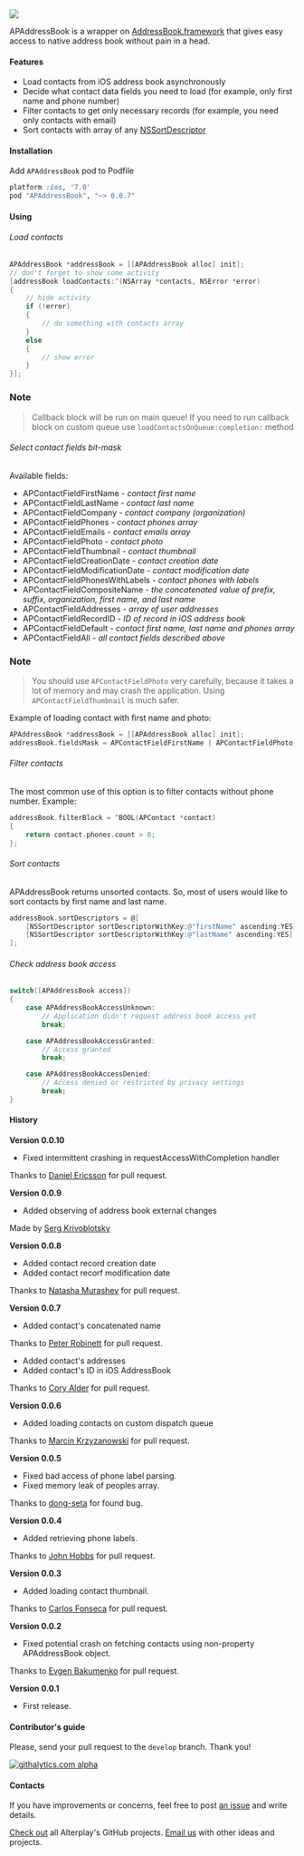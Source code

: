 <img src="https://dl.dropboxusercontent.com/u/2334198/APAddressBook-git-teaser.png">

APAddressBook is a wrapper on [AddressBook.framework](https://developer.apple.com/library/ios/documentation/AddressBook/Reference/AddressBook_iPhoneOS_Framework/_index.html) that gives easy access to native address book without pain in a head.

#### Features
* Load contacts from iOS address book asynchronously
* Decide what contact data fields you need to load (for example, only first name and phone number)
* Filter contacts to get only necessary records (for example, you need only contacts with email)
* Sort contacts with array of any [NSSortDescriptor](https://developer.apple.com/library/mac/documentation/cocoa/reference/foundation/classes/NSSortDescriptor_Class/Reference/Reference.html)

#### Installation
Add `APAddressBook` pod to Podfile
```ruby
platform :ios, '7.0'
pod "APAddressBook", "~> 0.0.7"
```

#### Using

###### Load contacts
```objective-c
APAddressBook *addressBook = [[APAddressBook alloc] init];
// don't forget to show some activity
[addressBook loadContacts:^(NSArray *contacts, NSError *error)
{
    // hide activity
    if (!error)
    {
        // do something with contacts array
    }
    else
    {
        // show error
    }
}];
```

### Note
> Callback block will be run on main queue! If you need to run callback block on custom queue use `loadContactsOnQueue:completion:` method

###### Select contact fields bit-mask
Available fields:
* APContactFieldFirstName - *contact first name*
* APContactFieldLastName - *contact last name*
* APContactFieldCompany - *contact company (organization)*
* APContactFieldPhones - *contact phones array*
* APContactFieldEmails - *contact emails array*
* APContactFieldPhoto - *contact photo*
* APContactFieldThumbnail - *contact thumbnail*
* APContactFieldCreationDate - *contact creation date*
* APContactFieldModificationDate - *contact modification date*
* APContactFieldPhonesWithLabels - *contact phones with labels*
* APContactFieldCompositeName - *the concatenated value of prefix, suffix, organization, first name, and last name*
* APContactFieldAddresses - *array of user addresses*
* APContactFieldRecordID - *ID of record in iOS address book*
* APContactFieldDefault - *contact first name, last name and phones array*
* APContactFieldAll - *all contact fields described above*


### Note
> You should use `APContactFieldPhoto` very carefully, because it takes a lot of memory and may crash the application. Using `APContactFieldThumbnail` is much safer.

Example of loading contact with first name and photo:
```objective-c
APAddressBook *addressBook = [[APAddressBook alloc] init];
addressBook.fieldsMask = APContactFieldFirstName | APContactFieldPhoto;
```

###### Filter contacts
The most common use of this option is to filter contacts without phone number. Example:
```objective-c
addressBook.filterBlock = ^BOOL(APContact *contact)
{
    return contact.phones.count > 0;
};
```

###### Sort contacts
APAddressBook returns unsorted contacts. So, most of users would like to sort contacts by first name and last name.
```objective-c
addressBook.sortDescriptors = @[
    [NSSortDescriptor sortDescriptorWithKey:@"firstName" ascending:YES],
    [NSSortDescriptor sortDescriptorWithKey:@"lastName" ascending:YES]
];
```

###### Check address book access
```objective-c
switch([APAddressBook access])
{
    case APAddressBookAccessUnknown:
        // Application didn't request address book access yet
        break;

    case APAddressBookAccessGranted:
        // Access granted
        break;

    case APAddressBookAccessDenied:
        // Access denied or restricted by privacy settings
        break;
}
```

#### History

**Version 0.0.10**
* Fixed intermittent crashing in requestAccessWithCompletion handler

Thanks to [Daniel Ericsson](https://github.com/monowerker) for pull request.

**Version 0.0.9**
* Added observing of address book external changes

Made by [Serg Krivoblotsky](https://github.com/Krivoblotsky)

**Version 0.0.8**
* Added contact record creation date
* Added contact recorf modification date

Thanks to [Natasha Murashev](https://github.com/NatashaTheRobot) for pull request.

**Version 0.0.7**
* Added contact's concatenated name

Thanks to [Peter Robinett](https://github.com/pr1001) for pull request.

* Added contact's addresses
* Added contact's ID in iOS AddressBook

Thanks to [Cory Alder](https://github.com/coryalder) for pull request.

**Version 0.0.6**
* Added loading contacts on custom dispatch queue

Thanks to [Marcin Krzyzanowski](https://github.com/krzak) for pull request.

**Version 0.0.5**
* Fixed bad access of phone label parsing.
* Fixed memory leak of peoples array.

Thanks to [dong-seta](https://github.com/dong-seta) for found bug.

**Version 0.0.4**
* Added retrieving phone labels.

Thanks to [John Hobbs](https://github.com/jmhobbs) for pull request.

**Version 0.0.3**
* Added loading contact thumbnail.
 
Thanks to [Carlos Fonseca](https://github.com/carlosefonseca) for pull request.

**Version 0.0.2**
* Fixed potential crash on fetching contacts using non-property APAddressBook object. 

Thanks to [Evgen Bakumenko](https://github.com/evgenbakumenko) for pull request.

**Version 0.0.1**
* First release.

#### Contributor's guide
Please, send your pull request to the `develop` branch. Thank you!


[![githalytics.com alpha](https://cruel-carlota.pagodabox.com/b3f8691205854e15dcfebe3fc2ed599e "githalytics.com")](http://githalytics.com/Alterplay/APAddressBook)

#### Contacts

If you have improvements or concerns, feel free to post [an issue](https://github.com/Alterplay/APAddressBook/issues) and write details.

[Check out](https://github.com/Alterplay) all Alterplay's GitHub projects.
[Email us](mailto:hello@alterplay.com?subject=From%20GitHub%20APAddressBook) with other ideas and projects.

